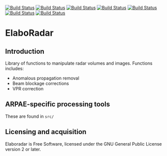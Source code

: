 [![Build Status](https://badges.herokuapp.com/travis/ARPA-SIMC/elaboradar?branch=master&env=DOCKER_IMAGE=centos:7&label=centos7)](https://travis-ci.org/ARPA-SIMC/elaboradar)
[![Build Status](https://badges.herokuapp.com/travis/ARPA-SIMC/elaboradar?branch=master&env=DOCKER_IMAGE=centos:8&label=centos8)](https://travis-ci.org/ARPA-SIMC/elaboradar)
[![Build Status](https://badges.herokuapp.com/travis/ARPA-SIMC/elaboradar?branch=master&env=DOCKER_IMAGE=fedora:31&label=fedora31)](https://travis-ci.org/ARPA-SIMC/elaboradar)
[![Build Status](https://badges.herokuapp.com/travis/ARPA-SIMC/elaboradar?branch=master&env=DOCKER_IMAGE=fedora:32&label=fedora32)](https://travis-ci.org/ARPA-SIMC/elaboradar)
[![Build Status](https://badges.herokuapp.com/travis/ARPA-SIMC/elaboradar?branch=master&env=DOCKER_IMAGE=fedora:33&label=fedora33)](https://travis-ci.org/ARPA-SIMC/elaboradar)
[![Build Status](https://badges.herokuapp.com/travis/ARPA-SIMC/elaboradar?branch=master&env=DOCKER_IMAGE=fedora:rawhide&label=fedorarawhide)](https://travis-ci.org/ARPA-SIMC/elaboradar)
[![Build Status](https://copr.fedorainfracloud.org/coprs/simc/stable/package/elaboradar/status_image/last_build.png)](https://copr.fedorainfracloud.org/coprs/simc/stable/package/elaboradar/)

ElaboRadar
===============================================================



Introduction
------------

Library of functions to manipulate radar volumes and images.
Functions includes:
 * Anomalous propagation removal
 * Beam blockage corrections
 * VPR correction

ARPAE-specific processing tools
------------------------------

These are found in `src/`

Licensing and acquisition
-------------------------

Elaboradar is Free Software, licensed under the GNU General Public 
License version 2 or later. 

